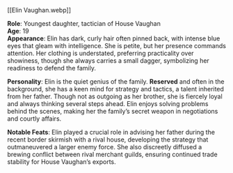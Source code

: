 [[Elin Vaughan.webp]]

**Role**: Youngest daughter, tactician of House Vaughan  
**Age**: 19  
**Appearance**: Elin has dark, curly hair often pinned back, with intense blue eyes that gleam with intelligence. She is petite, but her presence commands attention. Her clothing is understated, preferring practicality over showiness, though she always carries a small dagger, symbolizing her readiness to defend the family.

**Personality**: Elin is the quiet genius of the family. **Reserved** and often in the background, she has a keen mind for strategy and tactics, a talent inherited from her father. Though not as outgoing as her brother, she is fiercely loyal and always thinking several steps ahead. Elin enjoys solving problems behind the scenes, making her the family’s secret weapon in negotiations and courtly affairs.

**Notable Feats**: Elin played a crucial role in advising her father during the recent border skirmish with a rival house, developing the strategy that outmaneuvered a larger enemy force. She also discreetly diffused a brewing conflict between rival merchant guilds, ensuring continued trade stability for House Vaughan’s exports.